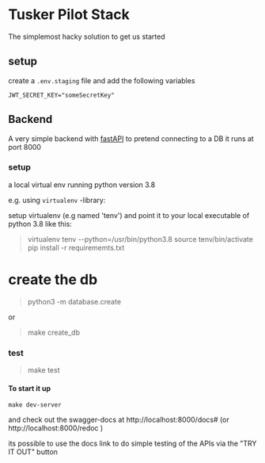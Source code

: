 # Tusker Pilot Stack

The simplemost hacky solution to get us started
## setup

create a `.env.staging` file and add the following variables
```
JWT_SECRET_KEY="someSecretKey"
```

## Backend

A very simple backend with [fastAPI](https://fastapi.tiangolo.com/) to pretend connecting to a DB
it runs at port 8000

### setup 
a local virtual env running python version 3.8

e.g. using `virtualenv` -library:

setup virtualenv (e.g named 'tenv') and point it to your local executable of python 3.8 like this:

> virtualenv tenv --python=/usr/bin/python3.8
> source tenv/bin/activate
> pip install -r requirememts.txt

# create the db

> python3 -m database.create

or 

> make create_db

### test

> make test

#### To start it up
``` 
make dev-server
```

and check out the swagger-docs at http://localhost:8000/docs# (or http://localhost:8000/redoc )

its possible to use the docs link to do simple testing of the APIs via the "TRY IT OUT" button

